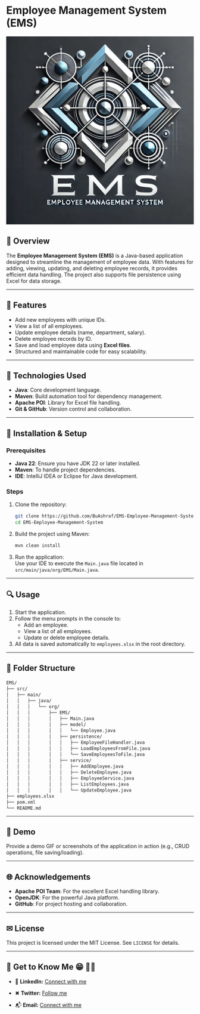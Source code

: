 #                                                                 Employee Management System (EMS) 

![1](./assets/EMS_logo.jpg?raw=true "EMS_logo")

## 📜 Overview  
The **Employee Management System (EMS)** is a Java-based application designed to streamline the management of employee data. With features for adding, viewing, updating, and deleting employee records, it provides efficient data handling. The project also supports file persistence using Excel for data storage.  

---

## 🚀 Features  
- Add new employees with unique IDs.  
- View a list of all employees.  
- Update employee details (name, department, salary).  
- Delete employee records by ID.  
- Save and load employee data using **Excel files**.  
- Structured and maintainable code for easy scalability.  

---

## 🔧 Technologies Used  
- **Java**: Core development language.  
- **Maven**: Build automation tool for dependency management.  
- **Apache POI**: Library for Excel file handling.  
- **Git & GitHub**: Version control and collaboration.  

---

## 💼 Installation & Setup  
### Prerequisites  
- **Java 22**: Ensure you have JDK 22 or later installed.  
- **Maven**: To handle project dependencies.  
- **IDE**: IntelliJ IDEA or Eclipse for Java development.  

### Steps  
1. Clone the repository:  
   ```bash
   git clone https://github.com/BuAshraf/EMS-Employee-Management-System.git
   cd EMS-Employee-Management-System
   ```
2. Build the project using Maven:  
   ```bash
   mvn clean install
   ```
3. Run the application:  
   Use your IDE to execute the `Main.java` file located in `src/main/java/org/EMS/Main.java`.  

---

## 🔍 Usage  
1. Start the application.  
2. Follow the menu prompts in the console to:  
   - Add an employee.  
   - View a list of all employees.  
   - Update or delete employee details.  
3. All data is saved automatically to `employees.xlsx` in the root directory.  

---

## 📂 Folder Structure  
```
EMS/
├── src/
│   ├── main/
│   │   ├── java/
│   │   │   └── org/
│   │   │       ├── EMS/
│   │   │       │   ├── Main.java
│   │   │       │   ├── model/
│   │   │       │   │   └── Employee.java
│   │   │       │   ├── persistence/
│   │   │       │   │   ├── EmployeeFileHandler.java
│   │   │       │   │   ├── LoadEmployeesFromFile.java
│   │   │       │   │   └── SaveEmployeesToFile.java
│   │   │       │   ├── service/
│   │   │       │   │   ├── AddEmployee.java
│   │   │       │   │   ├── DeleteEmployee.java
│   │   │       │   │   ├── EmployeeService.java
│   │   │       │   │   ├── ListEmployees.java
│   │   │       │   │   └── UpdateEmployee.java
├── employees.xlsx
├── pom.xml
└── README.md
```

---

## 🎥 Demo  
Provide a demo GIF or screenshots of the application in action (e.g., CRUD operations, file saving/loading).  


---

## 🌐 Acknowledgements  
- **Apache POI Team**: For the excellent Excel handling library.  
- **OpenJDK**: For the powerful Java platform.  
- **GitHub**: For project hosting and collaboration.  

---

## ✉ License  
This project is licensed under the MIT License. See `LICENSE` for details.

---


## 💬 Get to Know Me  😁 👨‍💻

- 💼 **LinkedIn:** [Connect with me](www.linkedin.com/in/muhammed-alkulaib-773492238)

- ✖ **Twitter:** [Follow me](https://twitter.com/bo_ashraf)

- 📬 **Email:** [Connect with me](muhammedalmugera21@gmail.com)

